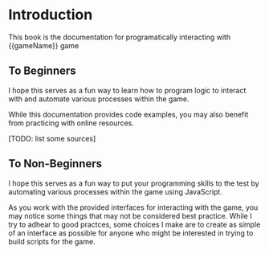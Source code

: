# Introduction

This book is the documentation for programatically interacting with {{gameName}} game

## To Beginners

I hope this serves as a fun way to learn how to program logic to interact with and automate various processes within the game.

While this documentation provides code examples, you may also benefit from practicing with online resources.

\[TODO: list some sources\]

## To Non-Beginners

I hope this serves as a fun way to put your programming skills to the test by automating various processes within the game using JavaScript.

As you work with the provided interfaces for interacting with the game, you may notice some things that may not be considered best practice. While I try to adhear to good practces, some choices I make are to create as simple of an interface as possible for anyone who might be interested in trying to build scripts for the game.
